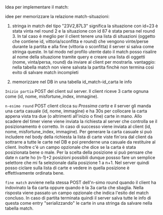 Idea per implementare il match:

idee per memorizzare la relazione match-situazioni:
1) stringa in match del tipo "23V2,87L3" significa la situazione con id=23 è stata vinta nel round 2 e la situazione con id 87 è stata persa nel round 3. In tal caso è meglio per il client tenere una lista di situazioni (oggetto che contiene id, vittoria/sconfitta e round) che vengono vinte/perse durante la partita e alla fine (vittoria o sconfitta) il server si salva come stringa queste. In tal modo nel profilo utente dato il match posso risalire al nome della situazione tramite query e creare una lista di oggetti (nome, vinta/persa, round) da inviare al client per mostrarla.
vantaggio: nella tabella match non viene salvata la partita finchè non termina così evito di salvare match incompleti

2) memorizzare nel DB in una tabella id_match-id_carta le info

`Inizio partia` POST del client sul server. Il client riceve 3 carte ognuna come (id, nome, misfortune_index, immagine).

`n-esimo round` POST client clicca su *Prossima carta* e il server gli manda una carta casuale (id, nome, immagine) e ha 30s per collocare la carta appena vista tra due (o altrimenti all'inizio o fine) carte in mano. Allo scadere del timer viene viene inviata la richiesta al server che controlla se il posizionamento è corretto. In caso di successo viene inviata al client (id, nome, misfortune_index, immagine). Per generare la carta casuale si può includere nel body della richiesta la lista di carte viste fin'ora dal client da sottrarre a tutte le carte nel DB e poi prenderne una casuale da restituire al client. Inoltre c'è un campo opzionale che dice se la carta è stata posizionata bene o male.
Per la scelta della posizione si può pensare che date n carte ho (n-1)+2 posizioni possibili dunque possso fare un semplice selettore che mi fa selezionale dalla posizione 1 a n+1. Nel server quindi posso ciclare sulla lista di carte e vedere in quella posizione è effettivamente ordinata bene.

`fine match` avviene nella stessa POST dell'n-simo round quando il client ha indovinato la 6a carta oppure quando è la 3a carta che sbaglia. Nella risposta viene passato un campo opzionale che indica l'esito del match concluso. In caso di partita terminata quindi il server salva tutte le info di questa come entry "serializzando" le carte in una stringa da salvare nella tabella match.